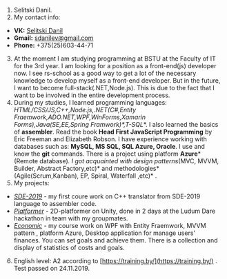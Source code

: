 1. Selitski Danil.
2. My сontact info: 
  * **VK:** [Selitski Danil](https://vk.com/id228950192)
  * **Gmail:** [sdanilev@gmail.com](https://mailto:sdanilev@gmail.com)
  * **Phone:** +375(25)603-44-71
3. At the moment I am studying programming at BSTU at the Faculty of IT for the 3rd year.
I am looking for a position as a front-end(js) developer now.
I see rs-school as a good way to get a lot of the necessary knowledge to develop myself as a front-end developer.
But in the future, I want to become full-stack(.NET,Node.js).
This is due to the fact that I want to be involved in the entire development process.
4. During my studies, I learned programming languages: **HTML/CSS/JS,C++,Node.js,.NET*(C#,Entity Fraemwork,ADO.NET,WPF,WinForms,Xamarin Forms)*,Java*(SE,EE,Spring Framwork)*,T-SQL**.
I also learned the basics of **assembler**.
Read the book **Head First JavaScript Programming** by Eric Freeman and Elizabeth Robson.
I have experience working with databases such as: **MySQL, MS SQL, SQL Azure, Oracle**.
I use and know the **git** commands.
There is a project using platform **Azure***(Remote database)*.
I got acquainted with design patterns*(MVC, MVVM, Builder, Abstract Factory,etc)* and methodologies*(Agile(Scrum,Kanban), EP, Spiral, Waterfall ,etc)* .
5. My projects: 
 - *[SDE-2019](https://github.com/SelDanilEv/CompilNew)* - my first coure work on C++ translator from SDE-2019 language to assembler code.
 - *[Platformer](https://github.com/SelDanilEv/platformer)* - 2D-platformer on Unity, done in 2 days at the Ludum Dare hackathon in team with my groupmates.
 - *[Economic](https://github.com/SelDanilEv/Economic)* - my course work on WPF with Entity Fraemwork, MVVM pattern , platform Azure, Desktop application for manage users' finances. You can set goals and achieve them. There is a collection and display of statistics of costs and goals.
6. English level: A2 according to [https://training.by/](https://training.by/) . Test passed on 24.11.2019.